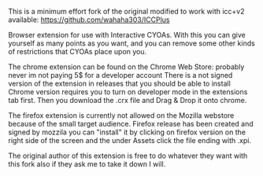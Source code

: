 This is a minimum effort fork of the original modified to work with icc+v2 available: https://github.com/wahaha303/ICCPlus

Browser extension for use with Interactive CYOAs.
With this you can give yourself as many points as you want, and you can remove some other kinds of restrictions that CYOAs place upon you.

The chrome extension can be found on the Chrome Web Store: probably never im not paying 5$ for a developer account
There is a not signed version of the extension in releases that you should be able to install
Chrome version requires you to turn on developer mode in the extensions tab first. Then you download the .crx file and Drag & Drop it onto chrome.

The firefox extension is currently not allowed on the Mozilla webstore because of the small target audience.
Firefox release has been created and signed by mozzila you can "install" it by clicking on firefox version on the right side of the screen and the under Assets click the file ending with .xpi.


The original author of this extension is free to do whatever they want with this fork also if they ask me to take it down I will.
